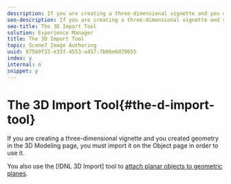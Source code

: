 ```yaml
---
description: If you are creating a three-dimensional vignette and you created geometry in the 3D Modeling page, you must import it on the Object page in order to use it.
seo-description: If you are creating a three-dimensional vignette and you created geometry in the 3D Modeling page, you must import it on the Object page in order to use it.
seo-title: The 3D Import Tool
solution: Experience Manager
title: The 3D Import Tool
topic: Scene7 Image Authoring
uuid: 875b9f33-e33f-4553-a457-7b06e6d79b55
index: y
internal: n
snippet: y
---
```


# The 3D Import Tool{#the-d-import-tool}

If you are creating a three-dimensional vignette and you created geometry in the 3D Modeling page, you must import it on the Object page in order to use it.

You also use the [!DNL 3D Import] tool to [attach planar objects to geometric planes](../../c-vat-obj-pg/c-vat-abt-obj-pg/t-vat-assign-obj.md#task-e8ad247824b24fb0b05e115df24c45b6). 
